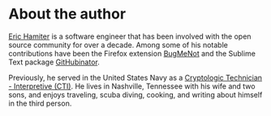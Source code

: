 # About the author

[Eric Hamiter](https://erichamiter.com) is a software engineer that has been involved with the open source community for over a decade. Among some of his notable contributions have been the Firefox extension [BugMeNot](https://en.wikipedia.org/wiki/BugMeNot) and the Sublime Text package [GitHubinator](https://packagecontrol.io/packages/GitHubinator).

Previously, he served in the United States Navy as a [Cryptologic Technician - Interpretive (CTI)](https://www.public.navy.mil/bupers-npc/enlisted/community/crypto_it/Pages/CTI.aspx). He lives in Nashville, Tennessee with his wife and two sons, and enjoys traveling, scuba diving, cooking, and writing about himself in the third person.
